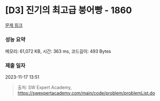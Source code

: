 # [D3] 진기의 최고급 붕어빵 - 1860 

[문제 링크](https://swexpertacademy.com/main/code/problem/problemDetail.do?contestProbId=AV5LsaaqDzYDFAXc) 

### 성능 요약

메모리: 61,072 KB, 시간: 363 ms, 코드길이: 493 Bytes

### 제출 일자

2023-11-17 13:51



> 출처: SW Expert Academy, https://swexpertacademy.com/main/code/problem/problemList.do